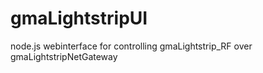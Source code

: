 # gmaLightstripUI
node.js webinterface for controlling gmaLightstrip_RF over gmaLightstripNetGateway
